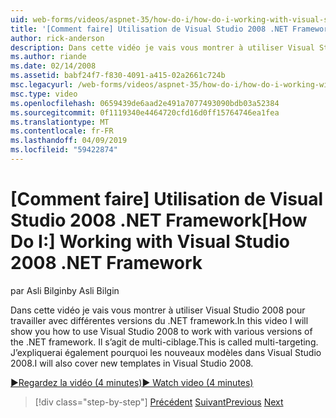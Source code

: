 ```yaml
---
uid: web-forms/videos/aspnet-35/how-do-i/how-do-i-working-with-visual-studio-2008-net-framework
title: '[Comment faire] Utilisation de Visual Studio 2008 .NET Framework | Microsoft Docs'
author: rick-anderson
description: Dans cette vidéo je vais vous montrer à utiliser Visual Studio 2008 pour travailler avec différentes versions du .NET framework. Il s’agit de multi-ciblage. Je vais également...
ms.author: riande
ms.date: 02/14/2008
ms.assetid: babf24f7-f830-4091-a415-02a2661c724b
msc.legacyurl: /web-forms/videos/aspnet-35/how-do-i/how-do-i-working-with-visual-studio-2008-net-framework
msc.type: video
ms.openlocfilehash: 0659439de6aad2e491a7077493090bdb03a52384
ms.sourcegitcommit: 0f1119340e4464720cfd16d0ff15764746ea1fea
ms.translationtype: MT
ms.contentlocale: fr-FR
ms.lasthandoff: 04/09/2019
ms.locfileid: "59422874"
---
```

# <a name="how-do-i-working-with-visual-studio-2008-net-framework"></a><span data-ttu-id="7f071-105">[Comment faire] Utilisation de Visual Studio 2008 .NET Framework</span><span class="sxs-lookup"><span data-stu-id="7f071-105">[How Do I:] Working with Visual Studio 2008 .NET Framework</span></span>

<span data-ttu-id="7f071-106">par Asli Bilgin</span><span class="sxs-lookup"><span data-stu-id="7f071-106">by Asli Bilgin</span></span>

<span data-ttu-id="7f071-107">Dans cette vidéo je vais vous montrer à utiliser Visual Studio 2008 pour travailler avec différentes versions du .NET framework.</span><span class="sxs-lookup"><span data-stu-id="7f071-107">In this video I will show you how to use Visual Studio 2008 to work with various versions of the .NET framework.</span></span> <span data-ttu-id="7f071-108">Il s’agit de multi-ciblage.</span><span class="sxs-lookup"><span data-stu-id="7f071-108">This is called multi-targeting.</span></span> <span data-ttu-id="7f071-109">J’expliquerai également pourquoi les nouveaux modèles dans Visual Studio 2008.</span><span class="sxs-lookup"><span data-stu-id="7f071-109">I will also cover new templates in Visual Studio 2008.</span></span>

[<span data-ttu-id="7f071-110">&#9654;Regardez la vidéo (4 minutes)</span><span class="sxs-lookup"><span data-stu-id="7f071-110">&#9654; Watch video (4 minutes)</span></span>](https://channel9.msdn.com/Blogs/ASP-NET-Site-Videos/how-do-i-working-with-visual-studio-2008-net-framework)

> [!div class="step-by-step"]
> <span data-ttu-id="7f071-111">[Précédent](how-do-i-cascading-style-sheets-in-visual-studio-2008.md)
> [Suivant](how-do-i-adding-elements-to-a-css-file-and-create-new-css-on-the-fly.md)</span><span class="sxs-lookup"><span data-stu-id="7f071-111">[Previous](how-do-i-cascading-style-sheets-in-visual-studio-2008.md)
[Next](how-do-i-adding-elements-to-a-css-file-and-create-new-css-on-the-fly.md)</span></span>

